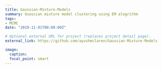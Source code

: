 ```yaml
---
title: Gaussian-Mixture-Models
summary: Guassian mixture model clustering using EM alogrithm
tags:
- MCMC
date: "2019-11-01T00:00:00Z"

# Optional external URL for project (replaces project detail page).
external_link: https://github.com/ayushmclaren/Gaussian-Mixture-Models

image:
  caption: 
  focal_point: smart
---
```

